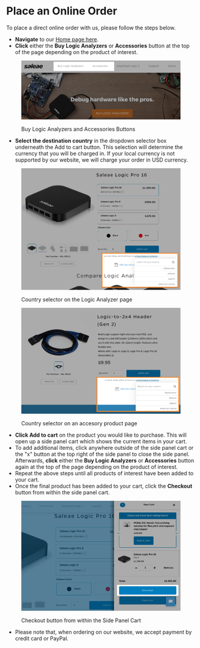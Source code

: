 # Place an Online Order

To place a direct online order with us, please follow the steps below.

* **Navigate** to our [Home page here](https://www.saleae.com/).
* **Click** either the **Buy Logic Analyzers** or **Accessories** button at the top of the page depending on the product of interest.

<figure><img src="../.gitbook/assets/Screen Shot 2022-10-12 at 1.40.31 PM.png" alt=""><figcaption><p>Buy Logic Analyzers and Accessories Buttons</p></figcaption></figure>

* **Select the destination country** in the dropdown selector box underneath the Add to cart button. This selection will determine the currency that you will be charged in. If your local currency is not supported by our website, we will charge your order in USD currency.

<figure><img src="../.gitbook/assets/Screen Shot 2022-10-18 at 6.18.53 PM.png" alt=""><figcaption><p>Country selector on the Logic Analyzer page</p></figcaption></figure>

<figure><img src="../.gitbook/assets/Screen Shot 2022-10-18 at 6.22.26 PM.png" alt=""><figcaption><p>Country selector on an accesory product page</p></figcaption></figure>

* **Click Add to cart** on the product you would like to purchase. This will open up a side panel cart which shows the current items in your cart.
* To add additional items, click anywhere outside of the side panel cart or the "x" button at the top right of the side panel to close the side panel. Afterwards, **click** either the **Buy Logic Analyzers** or **Accessories** button again at the top of the page depending on the product of interest.
* Repeat the above steps until all products of interest have been added to your cart.
* Once the final product has been added to your cart, click the **Checkout** button from within the side panel cart.

<figure><img src="../.gitbook/assets/Screen Shot 2022-10-12 at 1.59.12 PM.png" alt=""><figcaption><p>Checkout button from within the Side Panel Cart</p></figcaption></figure>

* Please note that, when ordering on our website, we accept payment by credit card or PayPal.
